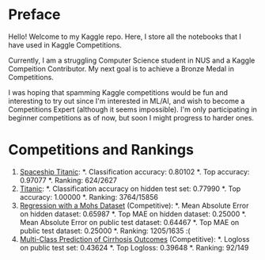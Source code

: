 # Preface
Hello! Welcome to my Kaggle repo. Here, I store all the notebooks that I have used in Kaggle Competitions.

Currently, I am a struggling Computer Science student in NUS and a Kaggle Compeition Contributor. My next goal is to achieve a Bronze Medal in Competitions.

I was hoping that spamming Kaggle competitions would be fun and interesting to try out since I'm interested in ML/AI, and wish to become a Competitions Expert (although it seems impossible). I'm only
participating in beginner competitions as of now, but soon I might progress to harder ones.

# Competitions and Rankings
1. [Spaceship Titanic](https://www.kaggle.com/competitions/spaceship-titanic/overview):
    *. Classification accuracy: 0.80102
    *. Top accuracy: 0.97077
    *. Ranking: 624/2627
3. [Titanic](https://www.kaggle.com/competitions/titanic/overview):
    *. Classification accuracy on hidden test set: 0.77990
    *. Top accuracy: 1.00000
    *. Ranking: 3764/15856
5. [Regression with a Mohs Dataset](https://www.kaggle.com/competitions/playground-series-s3e25/overview) (Competitive):
    *. Mean Absolute Error on hidden dataset: 0.65987
    *. Top MAE on hidden dataset: 0.25000
    *. Mean Absolute Error on public test dataset: 0.64467
    *. Top MAE on public test dataset: 0.25000
    *. Ranking: 1205/1635 :(
7. [Multi-Class Prediction of Cirrhosis Outcomes](https://www.kaggle.com/competitions/playground-series-s3e26/overview) (Competitive):
    *. Logloss on public test set: 0.43624
    *. Top Logloss: 0.39648
    *. Ranking: 92/149
